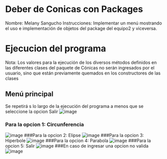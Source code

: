 # Deber de Conicas con Packages
Nombre: Melany Sangucho
Instrucciones: Implementar un menú mostrando el uso e implementación de objetos del package del equipo2  y viceversa.

# Ejecucion del programa
Nota: Los valores para la ejecución de los diversos métodos definidos en las diferentes clases del paquete de Cónicas no serán ingresados por el usuario, sino que están previamente quemados en los constructores de las clases  
## Menú principal
Se repetirá s lo largo de la ejecución del programa a menos que se seleccione la opcion Salir 
![image](https://github.com/SanguchoMela/Conicas_Packages/assets/117743859/6b1151b4-f80b-4a36-a0f0-35605c4d6067)
### Para la opcion 1: Circunferencia
![image](https://github.com/SanguchoMela/Conicas_Packages/assets/117743859/fe663453-738e-42dd-9ed2-b490c9d07f78)
###Para la opcion 2: Elipse
![image](https://github.com/SanguchoMela/Conicas_Packages/assets/117743859/85b0965f-826e-4041-b7f1-b9206b2fcce5)
###Para la opcion 3: Hiperbole
![image](https://github.com/SanguchoMela/Conicas_Packages/assets/117743859/62dd32d1-f3e3-4769-add6-1f9fdcd252d5)
###Para la opcion 4: Parabola
![image](https://github.com/SanguchoMela/Conicas_Packages/assets/117743859/5f2b85e4-c7a8-4b70-811a-b82ea70aea92)
###Para la opcion 5: Salir
![image](https://github.com/SanguchoMela/Conicas_Packages/assets/117743859/f1df602d-dcdb-41dc-87da-27ac6f177fd2)
###En caso de ingresar una opcion no valida
![image](https://github.com/SanguchoMela/Conicas_Packages/assets/117743859/780d4907-cbcf-4309-9ffa-523b7ae93a65)


